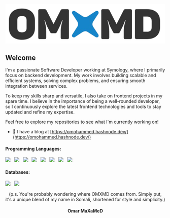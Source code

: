 <p align='center'>
  <img  src="https://github.com/MohammedOmar3/MohammedOmar3/blob/main/logo.png" alt="https://omohammed.hashnode.dev/">
</p>

## Welcome

I'm a passionate Software Developer working at Symology, where I primarily focus on backend development. My work involves building scalable and efficient systems, solving complex problems, and ensuring smooth integration between services.

To keep my skills sharp and versatile, I also take on frontend projects in my spare time. I believe in the importance of being a well-rounded developer, so I continuously explore the latest frontend technologies and tools to stay updated and refine my expertise.

Feel free to explore my repositories to see what I'm currently working on!

- 📝 I have a blog at [https://omohammed.hashnode.dev/](https://omohammed.hashnode.dev/)


<h4 align="left">Programming Languages: </h4>
<p align="left">
<img src="https://img.shields.io/badge/C%23-239120?style=for-the-badge&logo=c-sharp&logoColor=white"/>&nbsp;&nbsp;
<img src="https://img.shields.io/badge/Python-3776AB?style=for-the-badge&logo=python&logoColor=white"/>&nbsp;&nbsp;
<img src="https://img.shields.io/badge/Java-ED8B00?style=for-the-badge&logo=openjdk&logoColor=white"/>&nbsp;&nbsp;
<img src="https://img.shields.io/badge/html5%20-%23E34F26.svg?&style=for-the-badge&logo=html5&logoColor=white"/>&nbsp;&nbsp;
<img src="https://img.shields.io/badge/css3%20-%231572B6.svg?&style=for-the-badge&logo=css3&logoColor=white"/>&nbsp;&nbsp;
<img src="https://img.shields.io/badge/javascript%20-%23323330.svg?&style=for-the-badge&logo=javascript&logoColor=%23F7DF1E"/>&nbsp;&nbsp;
<img src="https://img.shields.io/badge/React-20232A?style=for-the-badge&logo=react&logoColor=61DAFB"/>&nbsp;&nbsp;
<img src="https://img.shields.io/badge/TypeScript-007ACC?style=for-the-badge&logo=typescript&logoColor=white"/>&nbsp;&nbsp;
</p>

<h4 align="left">Databases: </h4>
<p align="left">
  <img src="https://img.shields.io/badge/mysql-%2300f.svg?&style=for-the-badge&logo=mysql&logoColor=white"/>&nbsp;&nbsp;
  <img src ="https://img.shields.io/badge/MongoDB-4EA94B?style=for-the-badge&logo=mongodb&logoColor=white"/>&nbsp;&nbsp;
</p>

<p align="center">
 (p.s. You're probably wondering where OMXMD comes from. Simply put, it's a unique blend of my name in Somali, shortened for style and simplicity.) 
<h4 align="center">Omar MaXaMeD</h4>
 </p>

<!--
**MohammedOmar3/MohammedOmar3** is a ✨ _special_ ✨ repository because its `README.md` (this file) appears on your GitHub profile.

Here are some ideas to get you started:

- 🔭 I’m currently working on ...
- 🌱 I’m currently learning ...
- 👯 I’m looking to collaborate on ...
- 🤔 I’m looking for help with ...
- 💬 Ask me about ...
- 📫 How to reach me: ...
- 😄 Pronouns: ...
- ⚡ Fun fact: ...
- 🔗 I have a personal website at [link](link) where all my social networks are located! You can reach me anywhere over there!
-->

